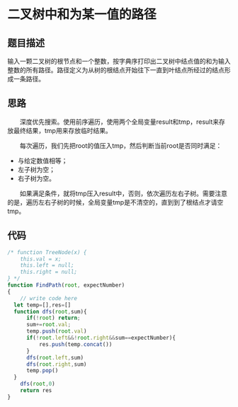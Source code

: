 # 二叉树中和为某一值的路径


## 题目描述

输入一颗二叉树的根节点和一个整数，按字典序打印出二叉树中结点值的和为输入整数的所有路径。路径定义为从树的根结点开始往下一直到叶结点所经过的结点形成一条路径。

## 思路

&ensp;&ensp;&ensp;&ensp;深度优先搜索。使用前序遍历，使用两个全局变量result和tmp，result来存放最终结果，tmp用来存放临时结果。

&ensp;&ensp;&ensp;&ensp;每次遍历，我们先把root的值压入tmp，然后判断当前root是否同时满足：

* 与给定数值相等；
* 左子树为空；
* 右子树为空。
  
&ensp;&ensp;&ensp;&ensp;如果满足条件，就将tmp压入result中，否则，依次遍历左右子树。需要注意的是，遍历左右子树的时候，全局变量tmp是不清空的，直到到了根结点才请空tmp。

## 代码 
```javascript
/* function TreeNode(x) {
    this.val = x;
    this.left = null;
    this.right = null;
} */
function FindPath(root, expectNumber)
{
    // write code here
  let temp=[],res=[]
  function dfs(root,sum){
      if(!root) return;
      sum+=root.val;
      temp.push(root.val)
      if(!root.left&&!root.right&&sum==expectNumber){
          res.push(temp.concat())
      }
      dfs(root.left,sum)
      dfs(root.right,sum)
      temp.pop()
  }
    dfs(root,0)
    return res
}
```

